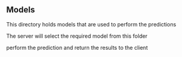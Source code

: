 ## Models 

This directory holds models that are used to perform the predictions

The server will select the required model from this folder

perform the prediction and return the results to the client
